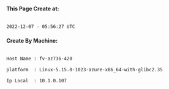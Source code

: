 
   
#### This Page Create at:

```bash

2022-12-07 - 05:56:27 UTC

```

#### Create By Machine:

```bash

Host Name : fv-az736-420

platform  : Linux-5.15.0-1023-azure-x86_64-with-glibc2.35

Ip Local  : 10.1.0.107

```

